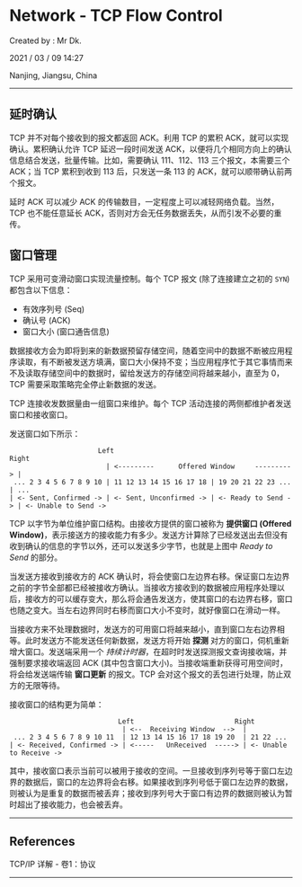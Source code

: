 # Network - TCP Flow Control

Created by : Mr Dk.

2021 / 03 / 09 14:27

Nanjing, Jiangsu, China

---

## 延时确认

TCP 并不对每个接收到的报文都返回 ACK。利用 TCP 的累积 ACK，就可以实现确认。累积确认允许 TCP 延迟一段时间发送 ACK，以便将几个相同方向上的确认信息结合发送，批量传输。比如，需要确认 111、112、113 三个报文，本需要三个 ACK；当 TCP 累积到收到 113 后，只发送一条 113 的 ACK，就可以顺带确认前两个报文。

延时 ACK 可以减少 ACK 的传输数目，一定程度上可以减轻网络负载。当然，TCP 也不能任意延长 ACK，否则对方会无任务数据丢失，从而引发不必要的重传。

## 窗口管理

TCP 采用可变滑动窗口实现流量控制。每个 TCP 报文 (除了连接建立之初的 `SYN`) 都包含以下信息：

* 有效序列号 (Seq)
* 确认号 (ACK)
* 窗口大小 (窗口通告信息)

数据接收方会为即将到来的新数据预留存储空间，随着空间中的数据不断被应用程序读取，有不断被发送方填满，窗口大小保持不变；当应用程序忙于其它事情而来不及读取存储空间中的数据时，留给发送方的存储空间将越来越小，直至为 0，TCP 需要采取策略完全停止新数据的发送。

TCP 连接收发数据量由一组窗口来维护。每个 TCP 活动连接的两侧都维护者发送窗口和接收窗口。

发送窗口如下所示：

```
                      Left                                            Right
                        | <---------      Offered Window     ---------> |
 ... 2 3 4 5 6 7 8 9 10 | 11 12 13 14 15 16 17 18 | 19 20 21 22 23 ...  | ...
| <- Sent, Confirmed -> | <- Sent, Unconfirmed -> | <- Ready to Send -> | <- Unable to Send ->
```

TCP 以字节为单位维护窗口结构。由接收方提供的窗口被称为 **提供窗口 (Offered Window)**，表示接送方的接收能力有多少。发送方计算除了已经发送出去但没有收到确认的信息的字节以外，还可以发送多少字节，也就是上图中 *Ready to Send* 的部分。

当发送方接收到接收方的 ACK 确认时，将会使窗口左边界右移。保证窗口左边界之前的字节全部都已经被接收方确认。当接收方接收到的数据被应用程序处理以后，接收方的可以缓存变大，那么将会通告发送方，使其窗口的右边界右移，窗口也随之变大。当左右边界同时右移而窗口大小不变时，就好像窗口在滑动一样。

当接收方来不处理数据时，发送方的可用窗口将越来越小，直到窗口左右边界相等。此时发送方不能发送任何新数据，发送方将开始 **探测** 对方的窗口，伺机重新增大窗口。发送端采用一个 *持续计时器*，在超时时发送探测报文查询接收端，并强制要求接收端返回 ACK (其中包含窗口大小)。当接收端重新获得可用空间时，将会给发送端传输 **窗口更新** 的报文。TCP 会对这个报文的丢包进行处理，防止双方的无限等待。

接收窗口的结构更为简单：

```
                           Left                         Right
                            | <--  Receiving Window  -->  |
 ... 2 3 4 5 6 7 8 9 10 11  | 12 13 14 15 16 17 18 19 20  | 21 22 ...
| <- Received, Confirmed -> | <-----   UnReceived  -----> | <- Unable to Receive ->
```

其中，接收窗口表示当前可以被用于接收的空间。一旦接收到序列号等于窗口左边界的数据后，窗口的左边界将会右移。如果接收到序列号低于窗口左边界的数据，则被认为是重复的数据而被丢弃；接收到序列号大于窗口有边界的数据则被认为暂时超出了接收能力，也会被丢弃。

---

## References

TCP/IP 详解 - 卷1：协议

---

